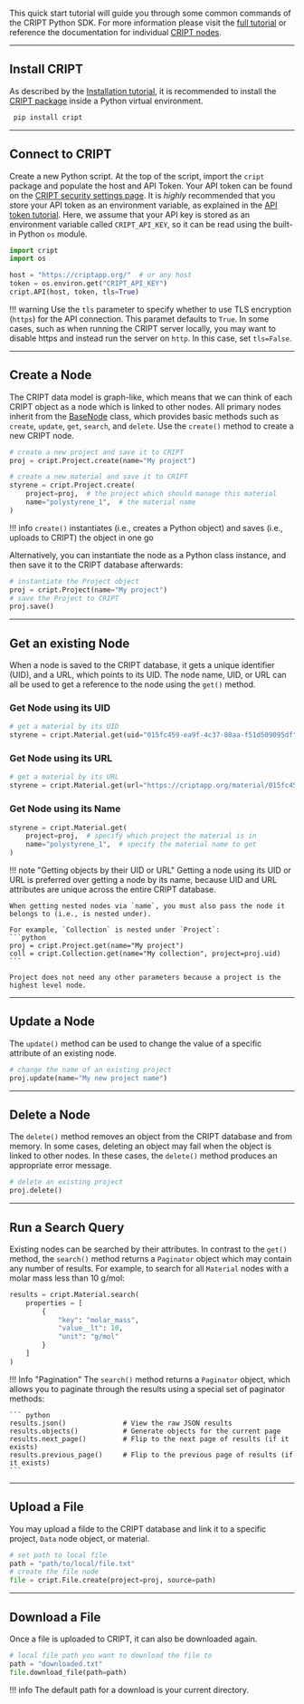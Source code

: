 This quick start tutorial will guide you through some common commands of the CRIPT Python SDK. For more information please visit the [full tutorial](../tutorials/full_tutorial/) or reference the documentation for individual [CRIPT nodes](../nodes/all/).

---

## Install CRIPT
As described by the [Installation tutorial](../tutorials/installation/), it is recommended to install the <a href="https://pypi.org/project/cript/" target="_blank">CRIPT package</a> inside a Python virtual environment.
   ```bash
    pip install cript
   ```
---

## Connect to CRIPT

Create a new Python script. At the top of the script, import the `cript` package and populate the host and API Token. Your API token can be found on the <a href="https://criptapp.org/security/" target="_blank">CRIPT security settings page</a>. It is *highly* recommended that you store your API token as an environment variable, as explained in the [API token tutorial](../tutorials/api_token/). Here, we assume that your API key is stored as an environment variable called `CRIPT_API_KEY`, so it can be read using the built-in Python `os` module.

``` py
import cript
import os

host = "https://criptapp.org/"  # or any host
token = os.environ.get("CRIPT_API_KEY")
cript.API(host, token, tls=True)
```

!!! warning
    Use the `tls` parameter to specify whether to use TLS encryption (`https`) for the API connection. This paramet defaults to `True`. In some cases, such as when running the CRIPT server locally, you may want to disable https and instead run the server on `http`. In this case, set `tls=False`.

---

## Create a Node

The CRIPT data model is graph-like, which means that we can think of each CRIPT object as a node which is linked to other nodes. All primary nodes inherit from the <a href="../nodes/bas_node/" target="_blank">BaseNode</a> class, which provides basic methods such as `create`, `update`, `get`, `search`, and `delete`. Use the `create()` method to create a new CRIPT node.

``` python
# create a new project and save it to CRIPT
proj = cript.Project.create(name="My project") 

# create a new material and save it to CRIPT
styrene = cript.Project.create(
    project=proj,  # the project which should manage this material
    name="polystyrene_1",  # the material name
) 
```

!!! info
    `create()` instantiates (i.e., creates a Python object) and saves (i.e., uploads to CRIPT) the object in one go

Alternatively, you can instantiate the node as a Python class instance, and then save it to the CRIPT database afterwards:

``` python
# instantiate the Project object
proj = cript.Project(name="My project") 
# save the Project to CRIPT 
proj.save() 
```

---
## Get an existing Node

When a node is saved to the CRIPT database, it gets a unique identifier (UID), and a URL, which points to its UID. The node name, UID, or URL can all be used to get a reference to the node using the `get()` method.

### Get Node using its UID

```python
# get a material by its UID
styrene = cript.Material.get(uid="015fc459-ea9f-4c37-80aa-f51d509095df")
```

### Get Node using its URL
```python
# get a material by its URL
styrene = cript.Material.get(url="https://criptapp.org/material/015fc459-ea9f-4c37-80aa-f51d509095df/")
```

### Get Node using its Name
```python
styrene = cript.Material.get(
    project=proj,  # specify which project the material is in
    name="polystyrene_1",  # specify the material name to get
)
```

!!! note "Getting objects by their UID or URL"
    Getting a node using its UID or URL is preferred over getting a node by its name, because UID and URL attributes are unique across the entire CRIPT database. 

    When getting nested nodes via `name`, you must also pass the node it belongs to (i.e., is nested under).

    For example, `Collection` is nested under `Project`:
    ```python
    proj = cript.Project.get(name="My project")
    coll = cript.Collection.get(name="My collection", project=proj.uid)
    ```

    Project does not need any other parameters because a project is the highest level node.

---

## Update a Node

The `update()` method can be used to change the value of a specific attribute of an existing node.

```python
# change the name of an existing project
proj.update(name="My new project name")
```

---

## Delete a Node

The `delete()` method removes an object from the CRIPT database and from memory. In some cases, deleting an object may fail when the object is linked to other nodes. In these cases, the `delete()` method produces an appropriate error message.

``` py
# delete an existing project
proj.delete()
```

---

## Run a Search Query

Existing nodes can be searched by their attributes. In contrast to the `get()` method, the `search()` method returns a `Paginator` object which may contain any number of results. For example, to search for all `Material` nodes with a molar mass less than 10 g/mol:

``` py
results = cript.Material.search(
    properties = [
        {
            "key": "molar_mass",
            "value__lt": 10,
            "unit": "g/mol"
        }
    ]
)
```

!!! Info "Pagination"
    The `search()` method returns a `Paginator` object, which allows you to paginate through the results using a special set of paginator methods:

    ``` python
    results.json()              # View the raw JSON results
    results.objects()           # Generate objects for the current page
    results.next_page()         # Flip to the next page of results (if it exists)
    results.previous_page()     # Flip to the previous page of results (if it exists)
    ```

---

## Upload a File

You may upload a filde to the CRIPT database and link it to a specific project, `Data` node object, or material.
``` python
# set path to local file
path = "path/to/local/file.txt" 
# create the file node
file = cript.File.create(project=proj, source=path)
```

---

## Download a File
Once a file is uploaded to CRIPT, it can also be downloaded again.

``` python
# local file path you want to download the file to
path = "downloaded.txt" 
file.download_file(path=path)
```

!!! info 
    The default path for a download is your current directory.
